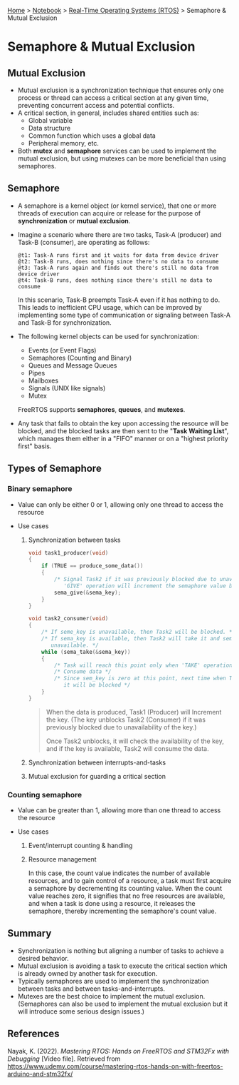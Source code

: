 <a href="../../">Home</a> > <a href="../notebook">Notebook</a> > <a href="./">Real-Time Operating Systems (RTOS)</a> > Semaphore & Mutual Exclusion

# Semaphore & Mutual Exclusion



## Mutual Exclusion

* Mutual exclusion is a synchronization technique that ensures only one process or thread can access a critical section at any given time, preventing concurrent access and potential conflicts.
* A critical section, in general, includes shared entities such as:
  * Global variable
  * Data structure
  * Common function which uses a global data
  * Peripheral memory, etc.
* Both **mutex** and **semaphore** services can be used to implement the mutual exclusion, but using mutexes can be more beneficial than using semaphores.



## Semaphore

* A semaphore is a kernel object (or kernel service), that one or more threads of execution can acquire or release for the purpose of **synchronization** or **mutual exclusion**.

* Imagine a scenario where there are two tasks, Task-A (producer) and Task-B (consumer), are operating as follows:

  ```plain
  @t1: Task-A runs first and it waits for data from device driver
  @t2: Task-B runs, does nothing since there's no data to consume
  @t3: Task-A runs again and finds out there's still no data from device driver
  @t4: Task-B runs, does nothing since there's still no data to consume
  ```

  In this scenario, Task-B preempts Task-A even if it has nothing to do. This leads to inefficient CPU usage, which can be improved by implementing some type of communication or signaling between Task-A and Task-B for synchronization.

* The following kernel objects can be used for synchronization:

  * Events (or Event Flags)
  * Semaphores (Counting and Binary)
  * Queues and Message Queues
  * Pipes
  * Mailboxes
  * Signals (UNIX like signals)
  * Mutex

  FreeRTOS supports **semaphores**, **queues**, and **mutexes**.

* Any task that fails to obtain the key upon accessing the resource will be blocked, and the blocked tasks are then sent to the "**Task Waiting List**", which manages them either in a "FIFO" manner or on a "highest priority first" basis.



## Types of Semaphore

### Binary semaphore

* Value can only be either 0 or 1, allowing only one thread to access the resource

* Use cases

  1. Synchronization between tasks

     ```c
     void task1_producer(void)
     {
         if (TRUE == produce_some_data())
         {
             /* Signal Task2 if it was previously blocked due to unavailability of the key.
                'GIVE' operation will increment the semaphore value by 1. */
             sema_give(&sema_key);
         }
     }
     
     void task2_consumer(void)
     {
         /* If seme_key is unavailable, then Task2 will be blocked. */
         /* If sema_key is available, then Task2 will take it and sema_key will become 
            unavailable. */
         while (sema_take(&sema_key))
         {
             /* Task will reach this point only when 'TAKE' operation is successful */
             /* Consume data */
             /* Since sem_key is zero at this point, next time when Task2 will try to 'TAKE'
                it will be blocked */
         }
     }
     ```

     > When the data is produced, Task1 (Producer) will Increment the key. (The key unblocks Task2 (Consumer) if it was previously blocked due to unavailability of the key.)
     >
     > Once Task2 unblocks, it will check the availability of the key, and if the key is available, Task2 will consume the data.

  2. Synchronization between interrupts-and-tasks

  3. Mutual exclusion for guarding a critical section

### Counting semaphore

* Value can be greater than 1, allowing more than one thread to access the resource

* Use cases

  1. Event/interrupt counting & handling

  2. Resource management

     In this case, the count value indicates the number of available resources, and to gain control of a resource, a task must first acquire a semaphore by decrementing its counting value. When the count value reaches zero, it signifies that no free resources are available, and when a task is done using a resource, it releases the semaphore, thereby incrementing the semaphore's count value.



## Summary

* Synchronization is nothing but aligning a number of tasks to achieve a desired behavior.
* Mutual exclusion is avoiding a task to execute the critical section which is already owned by another task for execution.
* Typically semaphores are used to implement the synchronization between tasks and between tasks-and-interrupts.
* Mutexes are the best choice to implement the mutual exclusion. (Semaphores can also be used to implement the mutual exclusion but it will introduce some serious design issues.)





## References

Nayak, K. (2022). *Mastering RTOS: Hands on FreeRTOS and STM32Fx with Debugging* [Video file]. Retrieved from https://www.udemy.com/course/mastering-rtos-hands-on-with-freertos-arduino-and-stm32fx/

